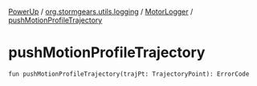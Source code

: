 [PowerUp](../../index.md) / [org.stormgears.utils.logging](../index.md) / [MotorLogger](index.md) / [pushMotionProfileTrajectory](./push-motion-profile-trajectory.md)

# pushMotionProfileTrajectory

`fun pushMotionProfileTrajectory(trajPt: TrajectoryPoint): ErrorCode`